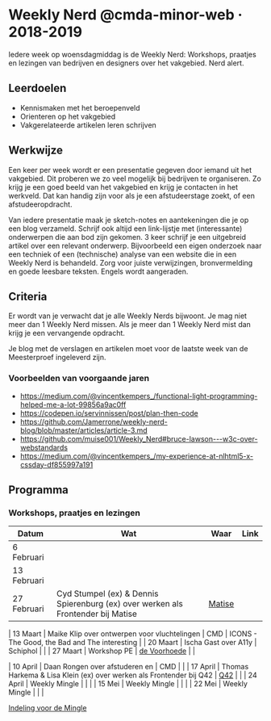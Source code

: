 # Weekly Nerd @cmda-minor-web · 2018-2019

Iedere week op woensdagmiddag is de Weekly Nerd: 
Workshops, praatjes en lezingen van bedrijven en designers over het vakgebied. Nerd alert.

## Leerdoelen
- Kennismaken met het beroepenveld
- Orienteren op het vakgebied
- Vakgerelateerde artikelen leren schrijven

## Werkwijze
Een keer per week wordt er een presentatie gegeven door iemand uit het vakgebied. 
Dit proberen we zo veel mogelijk bij bedrijven te organiseren. 
Zo krijg je een goed beeld van het vakgebied en krijg je contacten in het werkveld. 
Dat kan handig zijn voor als je een afstudeerstage zoekt, of een afstudeeropdracht. 


Van iedere presentatie maak je sketch-notes en aantekeningen die je op een blog verzameld. 
Schrijf ook altijd een link-lijstje met (interessante) onderwerpen die aan bod zijn gekomen.
3 keer schrijf je een uitgebreid artikel over een relevant onderwerp. 
Bijvoorbeeld een eigen onderzoek naar een techniek of een (technische) analyse van een website die in een Weekly Nerd is behandeld. 
Zorg voor juiste verwijzingen, bronvermelding en goede leesbare teksten. 
Engels wordt aangeraden.


## Criteria
Er wordt van je verwacht dat je alle Weekly Nerds bijwoont. 
Je mag niet meer dan 1 Weekly Nerd missen. 
Als je meer dan 1 Weekly Nerd mist dan krijg je een vervangende opdracht.

Je blog met de verslagen en artikelen moet voor de laatste week van de Meesterproef ingeleverd zijn.


### Voorbeelden van voorgaande jaren

* https://medium.com/@vincentkempers_/functional-light-programming-helped-me-a-lot-99856a9ac0ff
* https://codepen.io/servinnissen/post/plan-then-code
* https://github.com/Jamerrone/weekly-nerd-blog/blob/master/articles/article-3.md
* https://github.com/muise001/Weekly_Nerd#bruce-lawson---w3c-over-webstandards
* https://medium.com/@vincentkempers_/my-experience-at-nlhtml5-x-cssday-df855997a191


## Programma

### Workshops, praatjes en lezingen


| Datum  | Wat  | Waar | Link  |
|---|---|---|---|
| 6 Februari  |   |   |   |
| 13 Februari  |   |   |   |
| 27 Februari | Cyd Stumpel (ex) & Dennis Spierenburg (ex) over werken als Frontender bij Matise | <a href="https://www.matise.nl">Matise</a> |   |

| 13 Maart | Maike Klip over ontwerpen voor vluchtelingen | CMD | ICONS - The Good, the Bad and The interesting |
| 20 Maart | Ischa Gast over A11y | Schiphol |   |
| 27 Maart | Workshop PE | <a href="">de Voorhoede</a> |   |

| 10 April  | Daan Rongen over afstuderen en  | CMD  |   |
| 17 April  | Thomas Harkema & Lisa Klein (ex) over werken als Frontender bij Q42  | <a href="https://www.q42.nl">Q42</a>  |   |
| 24 April  | Weekly Mingle  |   |   |
| 15 Mei  | Weekly Mingle  |   |   |
| 22 Mei  | Weekly Mingle  |   |   |



[Indeling voor de Mingle](https://docs.google.com/spreadsheets/d/1p5jQ3j5DAknpjaZVpOfyqoqAt5b-9lf0UkZSx5mDUEM/edit#gid=0)
